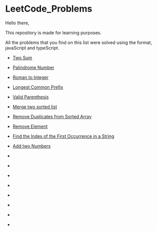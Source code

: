 # LeetCode_Problems

Hello there, 

This repository is made for learning purposes.

All the problems that you find on this list were solved using the format, javaScript and typeScript.


* [Two Sum](https://gist.github.com/suca19/2f95a2958168c6ce01e91061cbe3fa14)
* [Palindrome Number](https://gist.github.com/suca19/e42d1af01b9543bae3a045d7019be95a)
* [Roman to Integer](https://gist.github.com/suca19/43aa447da83bd51190d8709e0dcdba18)
* [Longest Common Prefix](https://gist.github.com/suca19/3910e9b896241f5df0af326a3ed75972)
* [Valid Parenthesis](https://gist.github.com/251d0b765a9aa46a9d20be16181ae816.git)
* [Merge two sorted list](https://gist.github.com/suca19/91d35434ef11af20447a7c490a188793)
* [Remove Duplicates from Sorted Array](https://gist.github.com/7d53b088709be3d28c4ae1334efbb3b0.git)
* [Remove Element](https://gist.github.com/022a38ae512da6e321bc28c0842c6eb1.git)
* [Find the Index of the First Occurrence in a String](https://gist.github.com/suca19/7d0206829326ac591b7c130ea39fd1fb.git)
* [Add two Numbers](https://gist.github.com/suca19/7061b88c5de6fcb6f62b1fca9391a5ab)
* []()
* []()

* []()
* []()
* []()
* []()
* []()
* []()
